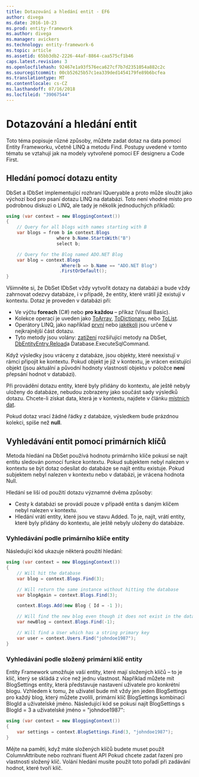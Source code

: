 ```yaml
---
title: Dotazování a hledání entit - EF6
author: divega
ms.date: 2016-10-23
ms.prod: entity-framework
ms.author: divega
ms.manager: avickers
ms.technology: entity-framework-6
ms.topic: article
ms.assetid: 65bb3db2-2226-44af-8864-caa575cf1b46
caps.latest.revision: 3
ms.openlocfilehash: 92467e1a93f576eca627cf7b7d2351054a882c2c
ms.sourcegitcommit: 00cb52625b57c1ea339ded1454179fe89b6bcfea
ms.translationtype: MT
ms.contentlocale: cs-CZ
ms.lasthandoff: 07/16/2018
ms.locfileid: "39067544"
---
```

# <a name="querying-and-finding-entities"></a>Dotazování a hledání entit
Toto téma popisuje různé způsoby, můžete zadat dotaz na data pomocí Entity Frameworku, včetně LINQ a metodu Find. Postupy uvedené v tomto tématu se vztahují jak na modely vytvořené pomocí EF designeru a Code First.  

## <a name="finding-entities-using-a-query"></a>Hledání pomocí dotazu entity  

DbSet a IDbSet implementující rozhraní IQueryable a proto může sloužit jako výchozí bod pro psaní dotazu LINQ na databázi. Toto není vhodné místo pro podrobnou diskuzi o LINQ, ale tady je několik jednoduchých příkladů:  

``` csharp
using (var context = new BloggingContext())
{
    // Query for all blogs with names starting with B
    var blogs = from b in context.Blogs
                   where b.Name.StartsWith("B")
                   select b;

    // Query for the Blog named ADO.NET Blog
    var blog = context.Blogs
                    .Where(b => b.Name == "ADO.NET Blog")
                    .FirstOrDefault();
}
```  

Všimněte si, že DbSet IDbSet vždy vytvořit dotazy na databázi a bude vždy zahrnovat odezvy databáze, i v případě, že entity, které vrátil již existují v kontextu. Dotaz je proveden v databázi při:  

- Ve výčtu **foreach** (C#) nebo **pro každou** – příkaz (Visual Basic).  
- Kolekce operací je uveden jako [ToArray](https://msdn.microsoft.com/library/bb298736), [ToDictionary](https://msdn.microsoft.com/library/system.linq.enumerable.todictionary), nebo [ToList](https://msdn.microsoft.com/library/bb342261).  
- Operátory LINQ, jako například [první](https://msdn.microsoft.com/library/bb291976) nebo [jakékoli](https://msdn.microsoft.com/library/bb337697) jsou určené v nejkrajnější část dotazu.  
- Tyto metody jsou volány: [zatížení](https://msdn.microsoft.com/library/system.data.entity.dbextensions.load) rozšiřující metody na DbSet, [DbEntityEntry.Reload](https://msdn.microsoft.com/library/system.data.entity.infrastructure.dbentityentry.reload.aspx)a Database.ExecuteSqlCommand.  

Když výsledky jsou vráceny z databáze, jsou objekty, které neexistují v rámci připojit ke kontextu. Pokud objekt je již v kontextu, je vrácen existující objekt (jsou aktuální a původní hodnoty vlastností objektu v položce **není** přepsání hodnot v databázi).  

Při provádění dotazu entity, které byly přidány do kontextu, ale ještě nebyly uloženy do databáze, nebudou zobrazeny jako součást sady výsledků dotazu. Chcete-li získat data, která je v kontextu, najdete v článku [místních dat](~/ef6/querying/local-data.md).  

Pokud dotaz vrací žádné řádky z databáze, výsledkem bude prázdnou kolekci, spíše než **null**.  

## <a name="finding-entities-using-primary-keys"></a>Vyhledávání entit pomocí primárních klíčů  

Metoda hledání na DbSet používá hodnotu primárního klíče pokusí se najít entitu sledován pomocí funkce kontextu. Pokud subjektem nebyl nalezen v kontextu se být dotaz odesílat do databáze se najít entitu existuje. Pokud subjektem nebyl nalezen v kontextu nebo v databázi, je vrácena hodnota Null.  

Hledání se liší od použití dotazu významné dvěma způsoby:  

- Cesty k databázi se provádí pouze v případě entita s daným klíčem nebyl nalezen v kontextu.  
- Hledání vrátí entity, které jsou ve stavu Added. To je, najít, vrátí entity, které byly přidány do kontextu, ale ještě nebyly uloženy do databáze.  
### <a name="finding-an-entity-by-primary-key"></a>Vyhledávání podle primárního klíče entity  

Následující kód ukazuje některá použití hledání:  

``` csharp
using (var context = new BloggingContext())
{
    // Will hit the database
    var blog = context.Blogs.Find(3);

    // Will return the same instance without hitting the database
    var blogAgain = context.Blogs.Find(3);

    context.Blogs.Add(new Blog { Id = -1 });

    // Will find the new blog even though it does not exist in the database
    var newBlog = context.Blogs.Find(-1);

    // Will find a User which has a string primary key
    var user = context.Users.Find("johndoe1987");
}
```  

### <a name="finding-an-entity-by-composite-primary-key"></a>Vyhledávání podle složený primární klíč entity  

Entity Framework umožňuje vaší entity, které mají složených klíčů – to je klíč, který se skládá z více než jednu vlastnost. Například můžete mít BlogSettings entity, která představuje nastavení uživatele pro konkrétní blogu. Vzhledem k tomu, že uživatel bude mít vždy jen jeden BlogSettings pro každý blog, který můžete zvolili, primární klíč BlogSettings kombinací BlogId a uživatelské jméno. Následující kód se pokusí najít BlogSettings s BlogId = 3 a uživatelské jméno = "johndoe1987":  

``` csharp  
using (var context = new BloggingContext())
{
    var settings = context.BlogSettings.Find(3, "johndoe1987");
}
```  

Mějte na paměti, když máte složených klíčů budete muset použít ColumnAttribute nebo rozhraní fluent API Pokud chcete zadat řazení pro vlastnosti složený klíč. Volání hledání musíte použít toto pořadí při zadávání hodnot, které tvoří klíč.  
